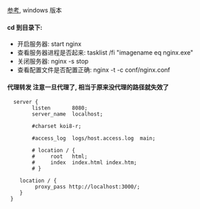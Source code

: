 
[参考](https://www.cnblogs.com/taiyonghai/p/9402734.html), windows 版本

#### cd 到目录下:
- 开启服务器: start nginx
- 查看服务器进程是否起来: tasklist /fi "imagename eq nginx.exe"
- 关闭服务器: nginx -s stop
- 查看配置文件是否配置正确: nginx -t -c conf/nginx.conf


#### 代理转发 注意一旦代理了, 相当于原来没代理的路径就失效了

```
  server {
        listen       8080;
        server_name  localhost;

        #charset koi8-r;

        #access_log  logs/host.access.log  main;

        # location / {
        #     root   html;
        #     index  index.html index.htm;
        # }
		
	location / {
	     proxy_pass http://localhost:3000/;
	}
 }
```
